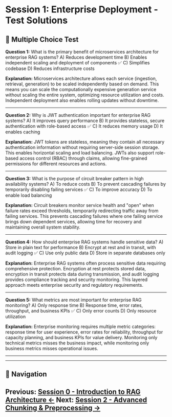 # Session 1: Enterprise Deployment - Test Solutions

## 📝 Multiple Choice Test

**Question 1:** What is the primary benefit of microservices architecture for enterprise RAG systems?
A) Reduces development time
B) Enables independent scaling and deployment of components ✅
C) Simplifies codebase
D) Reduces infrastructure costs

**Explanation:** Microservices architecture allows each service (ingestion, retrieval, generation) to be scaled independently based on demand. This means you can scale the computationally expensive generation service without scaling the entire system, optimizing resource utilization and costs. Independent deployment also enables rolling updates without downtime.

---

**Question 2:** Why is JWT authentication important for enterprise RAG systems?
A) It improves query performance
B) It provides stateless, secure authentication with role-based access ✅
C) It reduces memory usage
D) It enables caching

**Explanation:** JWT tokens are stateless, meaning they contain all necessary authentication information without requiring server-side session storage. This enables horizontal scaling and load balancing. JWTs also support role-based access control (RBAC) through claims, allowing fine-grained permissions for different resources and actions.

---

**Question 3:** What is the purpose of circuit breaker pattern in high availability systems?
A) To reduce costs
B) To prevent cascading failures by temporarily disabling failing services ✅
C) To improve accuracy
D) To enable load balancing

**Explanation:** Circuit breakers monitor service health and "open" when failure rates exceed thresholds, temporarily redirecting traffic away from failing services. This prevents cascading failures where one failing service brings down dependent services, allowing time for recovery and maintaining overall system stability.

---

**Question 4:** How should enterprise RAG systems handle sensitive data?
A) Store in plain text for performance
B) Encrypt at rest and in transit, with audit logging ✅
C) Use only public data
D) Store in separate databases only

**Explanation:** Enterprise RAG systems often process sensitive data requiring comprehensive protection. Encryption at rest protects stored data, encryption in transit protects data during transmission, and audit logging provides compliance tracking and security monitoring. This layered approach meets enterprise security and regulatory requirements.

---

**Question 5:** What metrics are most important for enterprise RAG monitoring?
A) Only response time
B) Response time, error rates, throughput, and business KPIs ✅
C) Only error counts
D) Only resource utilization

**Explanation:** Enterprise monitoring requires multiple metric categories: response time for user experience, error rates for reliability, throughput for capacity planning, and business KPIs for value delivery. Monitoring only technical metrics misses the business impact, while monitoring only business metrics misses operational issues.

---
---

## 🧭 Navigation

**Previous:** [Session 0 - Introduction to RAG Architecture ←](Session0_Introduction_to_RAG_Architecture.md)
**Next:** [Session 2 - Advanced Chunking & Preprocessing →](Session2_Advanced_Chunking_Preprocessing.md)
---
